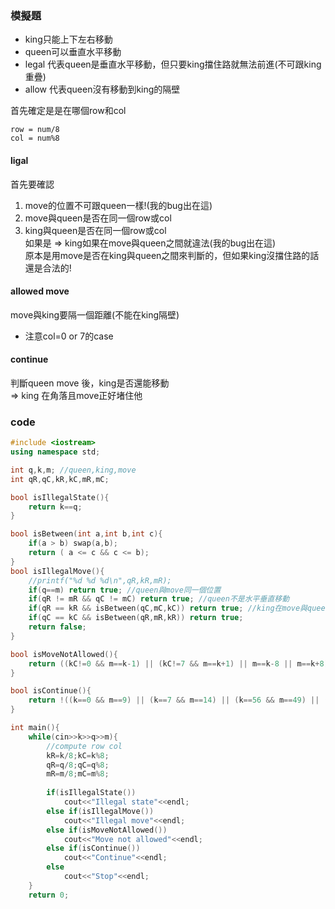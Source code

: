 ### 模擬題
* king只能上下左右移動
* queen可以垂直水平移動
* legal 代表queen是垂直水平移動，但只要king擋住路就無法前進(不可跟king重疊)
* allow 代表queen沒有移動到king的隔壁

首先確定是是在哪個row和col
```
row = num/8
col = num%8
```
#### ligal   
首先要確認  
  1. move的位置不可跟queen一樣!(我的bug出在這)  
  2. move與queen是否在同一個row或col   
  3. king與queen是否在同一個row或col    
    如果是 => king如果在move與queen之間就違法(我的bug出在這)    
              原本是用move是否在king與queen之間來判斷的，但如果king沒擋住路的話還是合法的!    

#### allowed move   
move與king要隔一個距離(不能在king隔壁)  
* 注意col=0 or 7的case

#### continue
判斷queen move 後，king是否還能移動  
  => king 在角落且move正好堵住他   
  
### code
```cpp
#include <iostream>
using namespace std;

int q,k,m; //queen,king,move
int qR,qC,kR,kC,mR,mC;

bool isIllegalState(){
	return k==q;
}

bool isBetween(int a,int b,int c){
	if(a > b) swap(a,b);
	return ( a <= c && c <= b);
}
bool isIllegalMove(){
	//printf("%d %d %d\n",qR,kR,mR);
	if(q==m) return true; //queen與move同一個位置
	if(qR != mR && qC != mC) return true; //queen不是水平垂直移動
	if(qR == kR && isBetween(qC,mC,kC)) return true; //king在move與queen中間
	if(qC == kC && isBetween(qR,mR,kR)) return true;
	return false;
}

bool isMoveNotAllowed(){
	return ((kC!=0 && m==k-1) || (kC!=7 && m==k+1) || m==k-8 || m==k+8); //注意col=0,7的case
}

bool isContinue(){
	return !((k==0 && m==9) || (k==7 && m==14) || (k==56 && m==49) || (k==63 && m==54));
}

int main(){
	while(cin>>k>>q>>m){
    	//compute row col
		kR=k/8;kC=k%8;
		qR=q/8;qC=q%8;
		mR=m/8;mC=m%8;
		
		if(isIllegalState()) 
			cout<<"Illegal state"<<endl;
		else if(isIllegalMove()) 
			cout<<"Illegal move"<<endl;
		else if(isMoveNotAllowed())
			cout<<"Move not allowed"<<endl;
		else if(isContinue())
			cout<<"Continue"<<endl;
		else
			cout<<"Stop"<<endl;
	}
	return 0;
```
